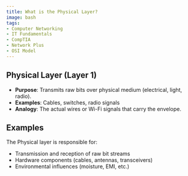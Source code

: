 ```yaml
---
title: What is the Physical Layer?
image: bash
tags:
- Computer Networking
- IT Fundamentals
- CompTIA
- Network Plus
- OSI Model
---
```


## **Physical Layer (Layer 1)**
- **Purpose**: Transmits raw bits over physical medium (electrical, light, radio).
- **Examples**: Cables, switches, radio signals
- **Analogy**: The actual wires or Wi-Fi signals that carry the envelope.

## Examples

The Physical layer is responsible for:

- Transmission and reception of raw bit streams
- Hardware components (cables, antennas, transceivers)
- Environmental influences (moisture, EMI, etc.)